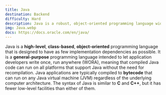 ```yaml
---
title: Java
destination: Backend
difficulty: Hard
description: Java is a robust, object-oriented programming language widely used for building enterprise-level applications.
img: Java.webp
docs: https://docs.oracle.com/en/java/
---
```


Java is a **high-level**, **class-based**, **object-oriented** programming language that is designed to have as few implementation dependencies as possible. It is a **general-purpose** programming language intended to let application developers write once, run anywhere (WORA), meaning that compiled Java code can run on all platforms that support Java without the need for recompilation. Java applications are typically compiled to **bytecode** that can run on any Java virtual machine (JVM) regardless of the underlying computer architecture. The syntax of Java is similar to **C** and **C++**, but it has fewer low-level facilities than either of them.